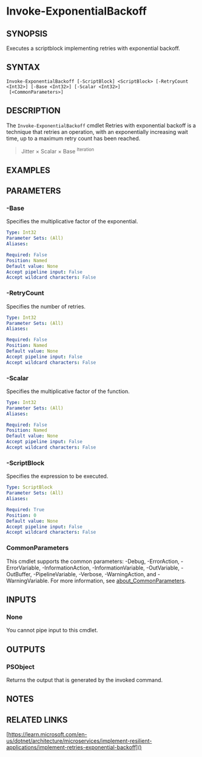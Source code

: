 ﻿---
external help file: PoshToolbox-help.xml
Module Name: PoshToolbox
online version: https://github.com/PoshAJ/PoshToolbox/blob/main/docs/Invoke-ExponentialBackoff.md
schema: 2.0.0
---

# Invoke-ExponentialBackoff

## SYNOPSIS
Executes a scriptblock implementing retries with exponential backoff.

## SYNTAX

```
Invoke-ExponentialBackoff [-ScriptBlock] <ScriptBlock> [-RetryCount <Int32>] [-Base <Int32>] [-Scalar <Int32>]
 [<CommonParameters>]
```

## DESCRIPTION
The `Invoke-ExponentialBackoff` cmdlet Retries with exponential backoff is a technique that retries an operation, with an exponentially increasing wait time, up to a maximum retry count has been reached.

> Jitter &times; Scalar &times; Base <sup>Iteration</sup>

## EXAMPLES

## PARAMETERS

### -Base
Specifies the multiplicative factor of the exponential.

```yaml
Type: Int32
Parameter Sets: (All)
Aliases:

Required: False
Position: Named
Default value: None
Accept pipeline input: False
Accept wildcard characters: False
```

### -RetryCount
Specifies the number of retries.

```yaml
Type: Int32
Parameter Sets: (All)
Aliases:

Required: False
Position: Named
Default value: None
Accept pipeline input: False
Accept wildcard characters: False
```

### -Scalar
Specifies the multiplicative factor of the function.

```yaml
Type: Int32
Parameter Sets: (All)
Aliases:

Required: False
Position: Named
Default value: None
Accept pipeline input: False
Accept wildcard characters: False
```

### -ScriptBlock
Specifies the expression to be executed.

```yaml
Type: ScriptBlock
Parameter Sets: (All)
Aliases:

Required: True
Position: 0
Default value: None
Accept pipeline input: False
Accept wildcard characters: False
```

### CommonParameters
This cmdlet supports the common parameters: -Debug, -ErrorAction, -ErrorVariable, -InformationAction, -InformationVariable, -OutVariable, -OutBuffer, -PipelineVariable, -Verbose, -WarningAction, and -WarningVariable. For more information, see [about_CommonParameters](http://go.microsoft.com/fwlink/?LinkID=113216).

## INPUTS

### None
You cannot pipe input to this cmdlet.

## OUTPUTS

### PSObject
Returns the output that is generated by the invoked command.

## NOTES

## RELATED LINKS

[https://learn.microsoft.com/en-us/dotnet/architecture/microservices/implement-resilient-applications/implement-retries-exponential-backoff]()
